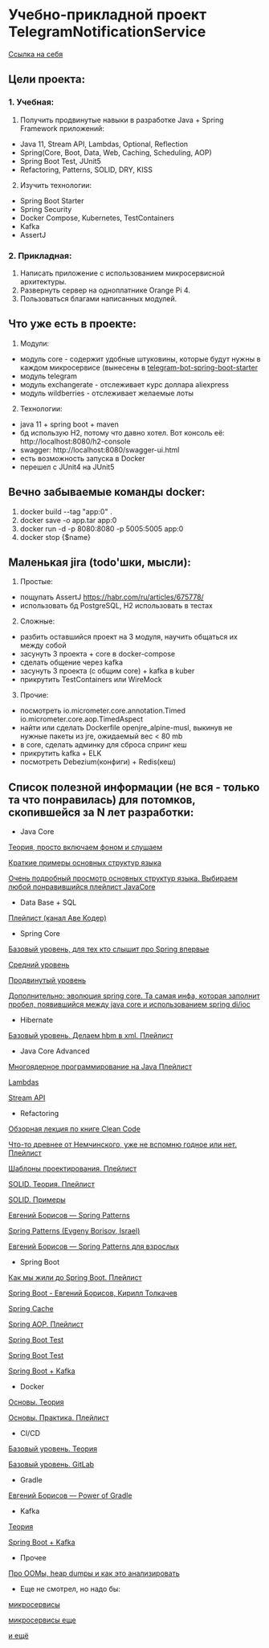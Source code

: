 # Учебно-прикладной проект TelegramNotificationService
[Ссылка на себя](https://github.com/AlekseyShibayev/TelegramNotificationService)

## Цели проекта:
### 1. Учебная:
1. Получить продвинутые навыки в разработке Java + Spring Framework приложений:
  * Java 11, Stream API, Lambdas, Optional, Reflection
  * Spring(Core, Boot, Data, Web, Caching, Scheduling, AOP)
  * Spring Boot Test, JUnit5
  * Refactoring, Patterns, SOLID, DRY, KISS
2. Изучить технологии:
  * Spring Boot Starter
  * Spring Security
  * Docker Compose, Kubernetes, TestContainers
  * Kafka
  * AssertJ

### 2. Прикладная:
1. Написать приложение c использованием микросервисной архитектуры.
2. Развернуть сервер на одноплатнике Orange Pi 4.
3. Пользоваться благами написанных модулей.
   
## Что уже есть в проекте:
1. Модули:
  * модуль core - содержит удобные штуковины, которые будут нужны в каждом микросервисе (вынесены в [telegram-bot-spring-boot-starter](https://github.com/AlekseyShibayev/telegram-bot-spring-boot-starter)
  * модуль telegram
  * модуль exchangerate - отслеживает курс доллара aliexpress
  * модуль wildberries - отслеживает желаемые лоты
2. Технологии:
  * java 11 + spring boot + maven
  * бд использую H2, потому что давно хотел. Вот консоль её: http://localhost:8080/h2-console
  * swagger: http://localhost:8080/swagger-ui.html
  * есть возможность запуска в Docker
  * перешел с JUnit4 на JUnit5

## Вечно забываемые команды docker:
1. docker build --tag "app:0" .
2. docker save -o app.tar app:0
3. docker run -d -p 8080:8080 -p 5005:5005 app:0
4. docker stop {$name}

## Маленькая jira (todo'шки, мысли):
1. Простые:
  - пощупать AssertJ https://habr.com/ru/articles/675778/
  - использовать бд PostgreSQL, H2 использовать в тестах

2. Сложные:
  - разбить оставшийся проект на 3 модуля, научить общаться их между собой
  - засунуть 3 проекта + core в docker-compose
  - сделать общение через kafka
  - засунуть 3 проекта (с общим core) + kafka в kuber
  - прикрутить TestContainers или WireMock

3. Прочие:
  - посмотреть io.micrometer.core.annotation.Timed io.micrometer.core.aop.TimedAspect
  - найти или сделать Dockerfile openjre_alpine-musl, выкинув не нужные пакеты из jre, ожидаемый вес < 80 mb
  - в core, сделать админку для сброса спринг кеш
  - прикрутить kafka + ELK
  - посмотреть Debezium(конфиги) + Redis(кеш)

## Список полезной информации (не вся - только та что понравилась) для потомков, скопившейся за N лет разработки:

* Java Core

[Теория, просто включаем фоном и слушаем](https://www.youtube.com/watch?v=9GdtWiovvIQ&list=PLmqFxxywkatR3qNmxqcFIHF9MN2-_eteU)
 
[Краткие примеры основных структур языка](https://www.youtube.com/watch?v=9GdtWiovvIQ&list=PLmqFxxywkatR3qNmxqcFIHF9MN2-_eteU)

[Очень подробный просмотр основных структур языка. Выбираем любой понравившийся плейлист JavaCore](https://www.youtube.com/user/KharkovITCourses/playlists?view=50&sort=dd&shelf_id=12)

* Data Base + SQL

[Плейлист (канал Аве Кодер)](https://www.youtube.com/watch?v=PfyC39EzTmk&list=PLPPIc-4tm3YQsdhSV1qzAgDKTuMUNnPmp&index=3&ab_channel=%D0%90%D0%B2%D0%B5%D0%9A%D0%BE%D0%B4%D0%B5%D1%80)

* Spring Core

[Базовый уровень, для тех кто слышит про Spring впервые](https://www.youtube.com/watch?v=6mXTY7RSAf0&ab_channel=%D0%9E%D0%BD%D0%BB%D0%B0%D0%B9%D0%BD%D1%83%D1%80%D0%BE%D0%BA%D0%B8%D0%BF%D0%BEJava)

[Средний уровень](https://www.youtube.com/watch?v=5ePo08sqcpk&list=PLAma_mKffTOR5o0WNHnY0mTjKxnCgSXrZ&ab_channel=alishev)

[Продвинутый уровень](https://www.youtube.com/watch?v=BmBr5diz8WA&ab_channel=JPoint%2CJoker%D0%B8JUGru)

[Дополнительно: эволюция spring core. Та самая инфа, которая заполнит пробел, появившийся между java core и использованием spring di/ioc](https://www.youtube.com/watch?v=rd6wxPzXQvo&ab_channel=JPoint%2CJoker%D0%B8JUGru)

* Hibernate

[Базовый уровень. Делаем hbm в xml. Плейлист](https://www.youtube.com/watch?v=VQPoe2OVghQ&list=PL7Bt6mWpiiza3rrRXmMwWdsQFDlmF2bWQ&index=4&ab_channel=JavaVision)

* Java Core Advanced

[Многоядерное программирование на Java Плейлист](https://www.youtube.com/watch?v=4YGqahTTWtQ&list=PLoij6udfBncgyV-7Y0lEh0EwfkpcAoBeK&index=2&ab_channel=GolovachCourses)

[Lambdas](https://www.youtube.com/watch?v=hqRVz_4wCrc&list=PLoij6udfBncgyV-7Y0lEh0EwfkpcAoBeK&index=10&ab_channel=GolovachCourses)

[Stream API](https://www.youtube.com/watch?v=D4CScx_4xUg&list=PLoij6udfBncgyV-7Y0lEh0EwfkpcAoBeK&index=11&ab_channel=GolovachCourses)

* Refactoring

[Обзорная лекция по книге Clean Code](https://www.youtube.com/watch?v=otrfSgeK3JI&ab_channel=SergeyNemchinskiy)

[Что-то древнее от Немчинского, уже не вспомню годное или нет. Плейлист](https://www.youtube.com/watch?v=j38-ZSyOAvc&list=PLmqFxxywkatR5zj5M4WdUyyKyLoJSZZrQ&ab_channel=SergeyNemchinskiy)

[Шаблоны проектирования. Плейлист](https://www.youtube.com/watch?v=k6oh9C_71mE&list=PLlsMRoVt5sTPgGbinwOVnaF1mxNeLAD7P&ab_channel=EugeneSuleimanov)

[SOLID. Теория. Плейлист](https://www.youtube.com/watch?v=O4uhPCEDzSo&list=PLmqFxxywkatQNWLG1IZYUhKoQrnuZHqaK&ab_channel=SergeyNemchinskiy)

[SOLID. Примеры](https://www.youtube.com/watch?v=StWB7NJjPZc&ab_channel=TechTrain)

[Евгений Борисов — Spring Patterns](https://www.youtube.com/watch?v=61duchvKI6o&ab_channel=TechTrain)

[Spring Patterns (Evgeny Borisov, Israel)](https://www.youtube.com/watch?v=zLFgvdHUlA0&ab_channel=jeeconf)

[Евгений Борисов — Spring Patterns для взрослых](https://www.youtube.com/watch?v=GL1txFxswHA&t=2936s&ab_channel=JPoint%2CJoker%D0%B8JUGru)

* Spring Boot

[Как мы жили до Spring Boot. Плейлист](https://www.youtube.com/watch?v=P_W3NbkwdIM&list=PLVJtKDGxOX1V8NpyHUAkrdezZDvgDhe4b&ab_channel=FIXGroupofCompanies)

[Spring Boot - Евгений Борисов, Кирилл Толкачев](https://www.youtube.com/watch?v=UYre4_bytD4&t=3345s&ab_channel=JPoint%2CJoker%D0%B8JUGru)

[Spring Cache](https://habr.com/ru/articles/465667/)

[Spring AOP. Плейлист](https://www.youtube.com/watch?v=IDVHzrreYU4&list=PLqj7-hRTFl_p-t5F2zSUlG6_9UIoE2r70&index=25&ab_channel=%D0%9F%D1%80%D0%BE%D0%B3%D1%80%D0%B0%D0%BC%D0%B0%D0%BD%D0%B8%D1%8F)

[Spring Boot Test](https://www.youtube.com/watch?v=uc-cfX-5wQA&ab_channel=Heisenbug)

[Spring Boot Test](https://www.youtube.com/watch?v=7mZqJShu_3c&ab_channel=JPoint%2CJoker%D0%B8JUGru)

[Spring Boot + Kafka](https://habr.com/ru/articles/440400/)

* Docker

[Основы. Теория](https://www.youtube.com/watch?v=QF4ZF857m44&t=1700s&ab_channel=%D0%90%D1%80%D1%82%D0%B5%D0%BC%D0%9C%D0%B0%D1%82%D1%8F%D1%88%D0%BE%D0%B2)

[Основы. Практика. Плейлист](https://www.youtube.com/watch?v=Sa7uOGczoHc&list=PLU2ftbIeotGoGFC_2lj-OplT_cItXfu48&ab_channel=letsCode)

* CI/CD

[Базовый уровень. Теория](https://www.youtube.com/watch?v=7SM8GLArTDY&ab_channel=KirillSemaev)

[Базовый уровень. GitLab](https://www.youtube.com/watch?v=G1CeagPCEIk&ab_channel=ITVDN)

* Gradle

[Евгений Борисов — Power of Gradle](https://www.youtube.com/watch?v=NZJTYPLb0iE&ab_channel=JPoint%2CJoker%D0%B8JUGru)

* Kafka

[Теория](https://www.youtube.com/watch?v=-AZOi3kP9Js&ab_channel=%D0%92%D0%BB%D0%B0%D0%B4%D0%B8%D0%BC%D0%B8%D1%80%D0%91%D0%BE%D0%B3%D0%B4%D0%B0%D0%BD%D0%BE%D0%B2%D1%81%D0%BA%D0%B8%D0%B9)

[Spring Boot + Kafka](https://habr.com/ru/articles/440400/)

* Прочее

[Про ООМы, heap dumpы и как это анализировать](https://www.youtube.com/watch?v=t_-WyfS9a7k&ab_channel=%D0%A1odeFreezeVideo)

* Еще не смотрел, но надо бы:

[микросервисы](https://www.youtube.com/watch?v=bAhxpqHfP8I&t=1915s&ab_channel=AvitoTech)

[микросервисы еще](https://www.youtube.com/watch?v=6HvSpqBc8fA&ab_channel=HighLoadChannel)

[и ещё](https://habr.com/ru/companies/avito/articles/426101/)